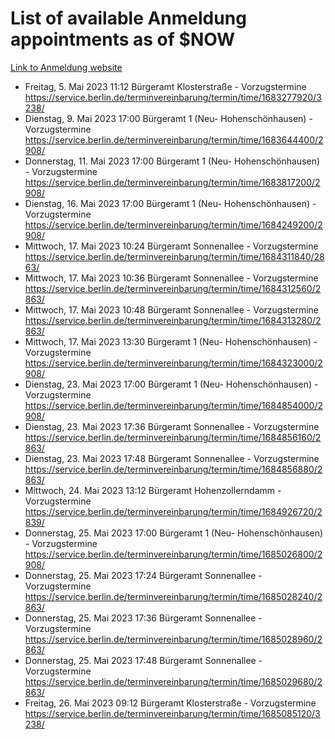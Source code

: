 # List of available Anmeldung appointments as of $NOW
[Link to Anmeldung website](https://service.berlin.de/terminvereinbarung/termin/tag.php?termin=1&anliegen[]=120686&dienstleisterlist=122210,122217,327316,122219,327312,122227,327314,122231,327346,122243,327348,122254,122252,329742,122260,329745,122262,329748,122271,327278,122273,327274,122277,327276,330436,122280,327294,122282,327290,122284,327292,122291,327270,122285,327266,122286,327264,122296,327268,150230,329760,122297,327286,122294,327284,122312,329763,122314,329775,122304,327330,122311,327334,122309,327332,317869,122281,327352,122279,329772,122283,122276,327324,122274,327326,122267,329766,122246,327318,122251,327320,122257,327322,122208,327298,122226,327300&herkunft=http%3A%2F%2Fservice.berlin.de%2Fdienstleistung%2F120686%2F)
- Freitag, 5. Mai 2023 11:12 Bürgeramt Klosterstraße - Vorzugstermine https://service.berlin.de/terminvereinbarung/termin/time/1683277920/3238/
- Dienstag, 9. Mai 2023 17:00 Bürgeramt 1 (Neu- Hohenschönhausen) - Vorzugstermine https://service.berlin.de/terminvereinbarung/termin/time/1683644400/2908/
- Donnerstag, 11. Mai 2023 17:00 Bürgeramt 1 (Neu- Hohenschönhausen) - Vorzugstermine https://service.berlin.de/terminvereinbarung/termin/time/1683817200/2908/
- Dienstag, 16. Mai 2023 17:00 Bürgeramt 1 (Neu- Hohenschönhausen) - Vorzugstermine https://service.berlin.de/terminvereinbarung/termin/time/1684249200/2908/
- Mittwoch, 17. Mai 2023 10:24 Bürgeramt Sonnenallee - Vorzugstermine https://service.berlin.de/terminvereinbarung/termin/time/1684311840/2863/
- Mittwoch, 17. Mai 2023 10:36 Bürgeramt Sonnenallee - Vorzugstermine https://service.berlin.de/terminvereinbarung/termin/time/1684312560/2863/
- Mittwoch, 17. Mai 2023 10:48 Bürgeramt Sonnenallee - Vorzugstermine https://service.berlin.de/terminvereinbarung/termin/time/1684313280/2863/
- Mittwoch, 17. Mai 2023 13:30 Bürgeramt 1 (Neu- Hohenschönhausen) - Vorzugstermine https://service.berlin.de/terminvereinbarung/termin/time/1684323000/2908/
- Dienstag, 23. Mai 2023 17:00 Bürgeramt 1 (Neu- Hohenschönhausen) - Vorzugstermine https://service.berlin.de/terminvereinbarung/termin/time/1684854000/2908/
- Dienstag, 23. Mai 2023 17:36 Bürgeramt Sonnenallee - Vorzugstermine https://service.berlin.de/terminvereinbarung/termin/time/1684856160/2863/
- Dienstag, 23. Mai 2023 17:48 Bürgeramt Sonnenallee - Vorzugstermine https://service.berlin.de/terminvereinbarung/termin/time/1684856880/2863/
- Mittwoch, 24. Mai 2023 13:12 Bürgeramt Hohenzollerndamm - Vorzugstermine https://service.berlin.de/terminvereinbarung/termin/time/1684926720/2839/
- Donnerstag, 25. Mai 2023 17:00 Bürgeramt 1 (Neu- Hohenschönhausen) - Vorzugstermine https://service.berlin.de/terminvereinbarung/termin/time/1685026800/2908/
- Donnerstag, 25. Mai 2023 17:24 Bürgeramt Sonnenallee - Vorzugstermine https://service.berlin.de/terminvereinbarung/termin/time/1685028240/2863/
- Donnerstag, 25. Mai 2023 17:36 Bürgeramt Sonnenallee - Vorzugstermine https://service.berlin.de/terminvereinbarung/termin/time/1685028960/2863/
- Donnerstag, 25. Mai 2023 17:48 Bürgeramt Sonnenallee - Vorzugstermine https://service.berlin.de/terminvereinbarung/termin/time/1685029680/2863/
- Freitag, 26. Mai 2023 09:12 Bürgeramt Klosterstraße - Vorzugstermine https://service.berlin.de/terminvereinbarung/termin/time/1685085120/3238/
